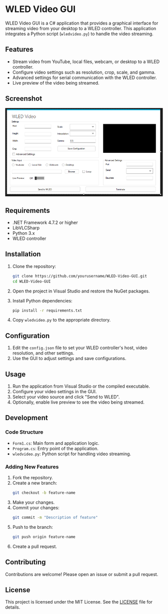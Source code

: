# WLED Video GUI

WLED Video GUI is a C# application that provides a graphical interface for streaming video from your desktop to a WLED controller. This application integrates a Python script (`wledvideo.py`) to handle the video streaming.

## Features

- Stream video from YouTube, local files, webcam, or desktop to a WLED controller.
- Configure video settings such as resolution, crop, scale, and gamma.
- Advanced settings for serial communication with the WLED controller.
- Live preview of the video being streamed.

## Screenshot
![WLED Video GUI](screenshot.png)

## Requirements

- .NET Framework 4.7.2 or higher
- LibVLCSharp
- Python 3.x
- WLED controller

## Installation

1. Clone the repository:
    ```sh
    git clone https://github.com/yourusername/WLED-Video-GUI.git
    cd WLED-Video-GUI
    ```

2. Open the project in Visual Studio and restore the NuGet packages.

3. Install Python dependencies:
    ```sh
    pip install -r requirements.txt
    ```

4. Copy `wledvideo.py` to the appropriate directory.

## Configuration

1. Edit the `config.json` file to set your WLED controller's host, video resolution, and other settings.
2. Use the GUI to adjust settings and save configurations.

## Usage

1. Run the application from Visual Studio or the compiled executable.
2. Configure your video settings in the GUI.
3. Select your video source and click "Send to WLED".
4. Optionally, enable live preview to see the video being streamed.

## Development

### Code Structure

- `Form1.cs`: Main form and application logic.
- `Program.cs`: Entry point of the application.
- `wledvideo.py`: Python script for handling video streaming.

### Adding New Features

1. Fork the repository.
2. Create a new branch:
    ```sh
    git checkout -b feature-name
    ```
3. Make your changes.
4. Commit your changes:
    ```sh
    git commit -m "Description of feature"
    ```
5. Push to the branch:
    ```sh
    git push origin feature-name
    ```
6. Create a pull request.

## Contributing

Contributions are welcome! Please open an issue or submit a pull request.

## License

This project is licensed under the MIT License. See the [LICENSE](LICENSE) file for details.
